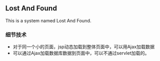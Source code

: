 ## Lost And Found
This is a system named Lost And Found.

### 细节技术
+ 对于同一个小的页面，jsp动态加载到整体页面中，可以用Ajax加载数据
+ 可以通过Ajax加载数据库数据到页面中，可以不通过servlet加载的。